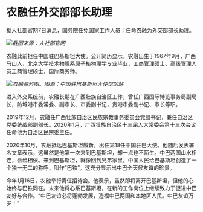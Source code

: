 # 农融任外交部部长助理

据人社部官网7日消息，国务院任免国家工作人员：任命农融为外交部部长助理。

![](https://inews.gtimg.com/newsapp_bt/0/15649767175/1000)_截图来源：人社部官网_

农融此前担任中国驻巴基斯坦大使。公开简历显示，农融出生于1967年9月，广西马山人，北京大学技术物理系原子核物理学专业毕业，工商管理硕士、高级管理人员工商管理硕士，国际商务师。

![](https://inews.gtimg.com/newsapp_bt/0/15649767196/1000)_农融资料图。图源：中国驻巴基斯坦大使馆网站_

进入外交系统前，农融长期在广西壮族自治区工作，曾任广西国际博览事务局副局长，防城港市委常委、副市长、市委副书记，贵港市委副书记、市长等职。

2019年12月，农融任广西壮族自治区民族宗教事务委员会党组书记，兼任自治区党委统战部副部长。2020年1月，‍‍‍‍‍‍‍广西壮族自治区十三届人大常委会第十三次会议任命他为自治区民宗委主任。

2020年10月，农融抵达巴基斯坦履新，出任第18任中国驻巴大使。他随后发表署名文章表示，这虽然是他第一次来到巴基斯坦，却一点也不陌生。中巴两国山水相连，唇齿相依。来到巴基斯坦，就像回到兄弟家里。中国人民给巴基斯坦创造了一个独一无二的称呼，叫作“巴铁”。这充分显示出中巴全天候友谊的珍贵。

今年1月16日，农融举行离任招待会。他表示，虽然即将离开巴基斯坦，但他的心始终与巴铁同在。未来他将心系巴基斯坦，在新的工作岗位上继续致力于促进中巴友好与合作。“中巴友谊必将蓬勃发展，造福中巴两国和本地区人民。中巴友谊万岁！”

